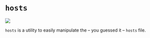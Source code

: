 # `hosts`

[![](https://travis-ci.org/reitermarkus/hosts.svg?branch=master)](https://travis-ci.org/reitermarkus/hosts)

`hosts` is a utility to easily manipulate the – you guessed it – `hosts` file.
